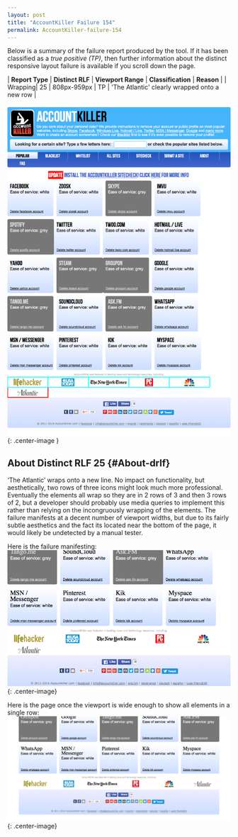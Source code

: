 ```yaml
---
layout: post
title: "AccountKiller Failure 154"
permalink: AccountKiller-failure-154
---
```

Below is a summary of the failure report produced by the tool. If it has been classified as a *true positive (TP)*, then further information about the distinct responsive layout failure is available if you scroll down the page.

| **Report Type** | **Distinct RLF** | **Viewport Range** | **Classification** | **Reason** |
| Wrapping| 25 | 808px-959px | TP | 'The Atlantic' clearly wrapped onto a new row | 

![Screenshot of the fault](assets/images/AccountKiller/fault154/wrappingWidth883.png){: .center-image }

## About Distinct RLF 25 {#About-drlf}

‘The Atlantic’ wraps onto a new line. No impact on functionality, but aesthetically, two rows of three icons might look much more professional. Eventually the elements all wrap so they are in 2 rows of 3 and then 3 rows of 2, but a developer should probably use media queries to implement this rather than relying on the incongruously wrapping of the elements. The failure manifests at a decent number of viewport widths, but due to its fairly subtle aesthetics and the fact its located near the bottom of the page, it would likely be undetected by a manual tester.

Here is the failure manifesting:
![Bad](assets/good-bad/rlf25/bad.png){: .center-image}

Here is the page once the viewport is wide enough to show all elements in a single row:
![OK](assets/good-bad/rlf25/ok.png){: .center-image}
